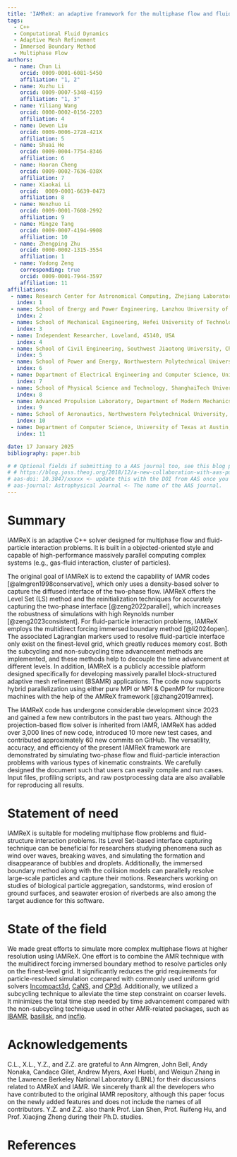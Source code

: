 ```yaml
---
title: 'IAMReX: an adaptive framework for the multiphase flow and fluid-particle interaction problems'
tags:
  - C++
  - Computational Fluid Dynamics
  - Adaptive Mesh Refinement
  - Immersed Boundary Method
  - Multiphase Flow
authors:
  - name: Chun Li
    orcid: 0009-0001-6081-5450
    affiliation: "1, 2"
  - name: Xuzhu Li
    orcid: 0009-0007-5348-4159
    affiliation: "1, 3"
  - name: Yiliang Wang
    orcid: 0000-0002-0156-2203
    affiliation: 4
  - name: Dewen Liu
    orcid: 0009-0006-2728-421X
    affiliation: 5
  - name: Shuai He
    orcid: 0009-0004-7754-8346
    affiliation: 6
  - name: Haoran Cheng
    orcid: 0009-0002-7636-038X
    affiliation: 7
  - name: Xiaokai Li
    orcid:  0009-0001-6639-0473
    affiliation: 8
  - name: Wenzhuo Li
    orcid: 0009-0001-7608-2992
    affiliation: 9
  - name: Mingze Tang
    orcid: 0009-0007-4194-9908
    affiliation: 10
  - name: Zhengping Zhu
    orcid: 0000-0002-1315-3554
    affiliation: 1
  - name: Yadong Zeng
    corresponding: true
    orcid: 0009-0001-7944-3597
    affiliation: 11
affiliations:
 - name: Research Center for Astronomical Computing, Zhejiang Laboratory, Hangzhou, 311100, China
   index: 1
 - name: School of Energy and Power Engineering, Lanzhou University of Technology, Lanzhou, 730050, China
   index: 2
 - name: School of Mechanical Engineering, Hefei University of Technology, Hefei, 230009, China
   index: 3
 - name: Independent Researcher, Loveland, 45140, USA
   index: 4
 - name: School of Civil Engineering, Southwest Jiaotong University, Chengdu, 611756, China 
   index: 5
 - name: School of Power and Energy, Northwestern Polytechnical University, Xi'an, 710129, China
   index: 6
 - name: Department of Electrical Engineering and Computer Science, University of Michigan, Ann Arbor, 48104, USA
   index: 7
 - name: School of Physical Science and Technology, ShanghaiTech University, Shanghai, 201210, China
   index: 8
 - name: Advanced Propulsion Laboratory, Department of Modern Mechanics, University of Science and Technology of China, Hefei, 230026, China
   index: 9
 - name: School of Aeronautics, Northwestern Polytechnical University, Xi'an, 710072, China
   index: 10
 - name: Department of Computer Science, University of Texas at Austin, Austin, 78712, USA
   index: 11

date: 17 January 2025
bibliography: paper.bib

# # Optional fields if submitting to a AAS journal too, see this blog post:
# # https://blog.joss.theoj.org/2018/12/a-new-collaboration-with-aas-publishing
# aas-doi: 10.3847/xxxxx <- update this with the DOI from AAS once you know it.
# aas-journal: Astrophysical Journal <- The name of the AAS journal.
---
```


# Summary

IAMReX is an adaptive C++ solver designed for multiphase flow and fluid-particle interaction problems. It is built in a objected-oriented style and capable of high-performance massively parallel computing complex systems (e.g., gas-fluid interaction, cluster of particles).

The original goal of IAMReX is to extend the capability of IAMR codes [@almgren1998conservative], which only uses a density-based solver to capture the diffused interface of the two-phase flow. IAMReX offers the Level Set (LS) method and the reinitialization techniques for accurately capturing the two-phase interface [@zeng2022parallel], which increases the robustness of simulations with high Reynolds number [@zeng2023consistent]. For fluid-particle interaction problems, IAMReX employs the multidirect forcing immersed boundary method [@li2024open]. The associated Lagrangian markers used to resolve fluid-particle interface only exist on the finest-level grid, which greatly reduces memory cost. Both the subcycling and non-subcycling time advancement methods are implemented, and these methods help to decouple the time advancement at different levels. In addition, IAMReX is a publicly accessible platform designed specifically for developing massively parallel block-structured adaptive mesh refinement (BSAMR) applications. The code now supports hybrid parallelization using either pure MPI or MPI & OpenMP for multicore machines with the help of the AMReX framework [@zhang2019amrex].

The IAMReX code has undergone considerable development since 2023 and gained a few new contributors in the past two years. Although the projection-based flow solver is inherited from IAMR, IAMReX has added over 3,000 lines of new code, introduced 10 more new test cases, and contributed approximately 60 new commits on GitHub. The versatility, accuracy, and efficiency of the present IAMReX framework are demonstrated by simulating two-phase flow and fluid-particle interaction problems with various types of kinematic constraints. We carefully designed the document such that users can easily compile and run cases. Input files, profiling scripts, and raw postprocessing data are also available for reproducing all results.

# Statement of need

IAMReX is suitable for modeling multiphase flow problems and fluid-structure interaction problems. Its Level Set-based interface capturing technique can be beneficial for researchers studying phenomena such as wind over waves, breaking waves, and simulating the formation and disappearance of bubbles and droplets. Additionally, the immersed boundary method along with the collision models can parallelly resolve large-scale particles and capture their motions. Researchers working on studies of biological particle aggregation, sandstorms, wind erosion of ground surfaces, and seawater erosion of riverbeds are also among the target audience for this software.

# State of the field
We made great efforts to simulate more complex multiphase flows at higher resolution using IAMReX. One effort is to combine the AMR technique with the multidirect forcing immersed boundary method to resolve particles only on the finest-level grid. It significantly reduces the grid requirements for particle-resolved simulation compared with commonly used uniform grid solvers [Incompact3d](https://github.com/xcompact3d/Incompact3d), [CaNS](https://github.com/CaNS-World/CaNS), and [CP3d](https://github.com/GongZheng-Justin/CP3d). Additionally, we utilized a subcycling technique to alleviate the time step constraint on coarser levels. It minimizes the total time step needed by time advancement compared with the non-subcycling technique used in other AMR-related packages, such as [IBAMR](https://github.com/IBAMR/IBAMR.git), [basilisk](http://basilisk.fr/), and [incflo](https://github.com/AMReX-Fluids/incflo.git).

# Acknowledgements

C.L., X.L., Y.Z., and Z.Z. are grateful to Ann Almgren, John Bell, Andy Nonaka, Candace Gilet, Andrew Myers, Axel Huebl, and Weiqun Zhang in the Lawrence Berkeley National Laboratory (LBNL) for their discussions related to AMReX and IAMR. We sincerely thank all the developers who have contributed to the original IAMR repository, although this paper focus on the newly added features and does not include the names of all contributors. Y.Z. and Z.Z. also thank Prof. Lian Shen, Prof. Ruifeng Hu, and Prof. Xiaojing Zheng during their Ph.D. studies.

# References
